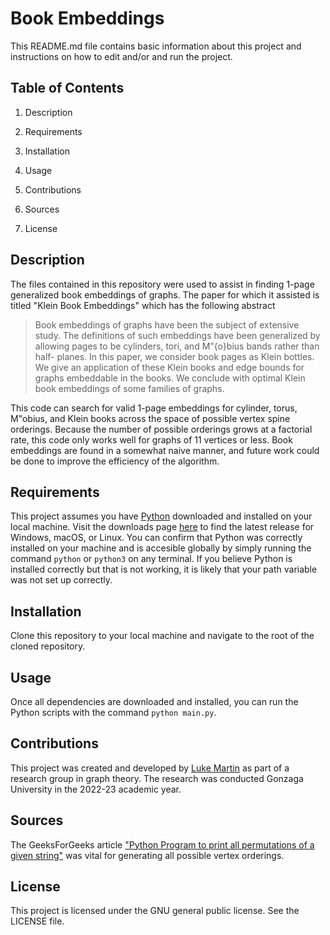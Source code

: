 # Book Embeddings

This README.md file contains basic information about this project and instructions on how to edit and/or and run the project.

## Table of Contents
1. Description

1. Requirements

1. Installation

1. Usage

1. Contributions

1. Sources

1. License

## Description

The files contained in this repository were used to assist in finding $1$-page generalized book embeddings of graphs. The paper for which it assisted is titled "Klein Book Embeddings" which has the following abstract

 >Book embeddings of graphs have been the subject of extensive study. The definitions of such
    embeddings have been generalized by allowing pages to be cylinders, tori, and M\"{o}bius bands rather than half-
    planes. In this paper, we consider book pages as Klein bottles. We give an application of these Klein books
    and edge bounds for graphs embeddable in the books. We conclude with optimal Klein book embeddings
    of some families of graphs.

  This code can search for valid $1$-page embeddings for cylinder, torus, M\"obius, and Klein books across the space of possible vertex spine orderings. Because the number of possible orderings grows at a factorial rate, this code only works well for graphs of 11 vertices or less. Book embeddings are found in a somewhat naive manner, and future work could be done to improve the efficiency of the algorithm. 

## Requirements

This project assumes you have [Python](https://www.python.org/) downloaded and installed on your local machine. Visit the downloads page [here](https://www.python.org/downloads/) to find the latest release for Windows, macOS, or Linux. You can confirm that Python was correctly installed on your machine and is accesible globally by simply running the command `python` or `python3` on any terminal. If you believe Python is installed correctly but that is not working, it is likely that your path variable was not set up correctly. 

## Installation 

Clone this repository to your local machine and navigate to the root of the cloned repository.

## Usage

Once all dependencies are downloaded and installed, you can run the Python scripts with the command `python main.py`.

## Contributions

This project was created and developed by [Luke Martin](https://github.com/lmartin5) as part of a research group in graph theory. The research was conducted Gonzaga University in the 2022-23 academic year.

## Sources

The GeeksForGeeks article ["Python Program to print all permutations of a given string"](https://www.geeksforgeeks.org/python-program-to-print-all-permutations-of-a-given-string/) was vital for generating all possible vertex orderings. 

## License 

This project is licensed under the GNU general public license. See the LICENSE file.